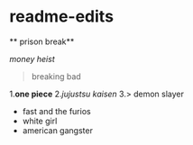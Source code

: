 # readme-edits

** prison break**

*money heist*

> breaking bad

1.**one piece**
2.*jujustsu kaisen*
3.> demon slayer

- fast and the furios
- white girl
- american gangster

  
